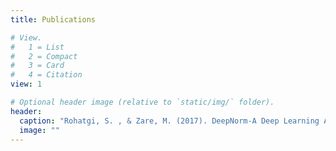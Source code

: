 ```yaml
---
title: Publications

# View.
#   1 = List
#   2 = Compact
#   3 = Card
#   4 = Citation
view: 1

# Optional header image (relative to `static/img/` folder).
header:
  caption: "Rohatgi, S. , & Zare, M. (2017). DeepNorm-A Deep Learning Approach to Text Normalization. arXiv preprint arXiv:1712.06994."
  image: ""
---
```

